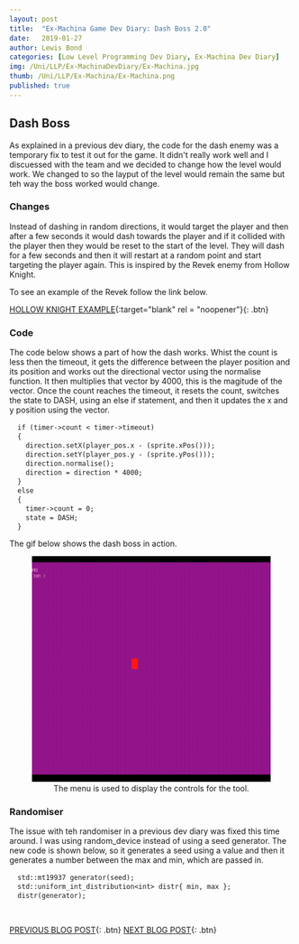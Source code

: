 ```yaml
---
layout: post
title:  "Ex-Machina Game Dev Diary: Dash Boss 2.0"
date:   2019-01-27
author: Lewis Bond
categories: [Low Level Programming Dev Diary, Ex-Machina Dev Diary]
img: /Uni/LLP/Ex-MachinaDevDiary/Ex-Machina.jpg
thumb: /Uni/LLP/Ex-Machina/Ex-Machina.png
published: true
---
```

<!--more-->

## Dash Boss

As explained in a previous dev diary, the code for the dash enemy was a temporary fix to test it out for the game. It didn't really work well and I discuessed with the team and we decided to change how the level would work. We changed to so the layput of the level would remain the same but teh way the boss worked would change. 

### Changes

Instead of dashing in random directions, it would target the player and then after a few seconds it would dash towards the player and if it collided with the player then they would be reset to the start of the level. They will dash for a few seconds and then it will restart at a random point and start targeting the player again. This is inspired by the Revek enemy from Hollow Knight. 

To see an example of the Revek follow the link below.

[HOLLOW KNIGHT EXAMPLE](https://youtu.be/dlFiPgPu2M8?t=124){:target="blank" rel = "noopener"}{: .btn}

### Code

The code below shows a part of how the dash works. Whist the count is less then the timeout, it gets the difference between the player position and its position and works out the directional vector using the normalise function. It then multiplies that vector by 4000, this is the magitude of the vector. Once the count reaches the timeout, it resets the count, switches the state to DASH, using an else if statement, and then it updates the x and y position using the vector.

~~~
  if (timer->count < timer->timeout)
  {
    direction.setX(player_pos.x - (sprite.xPos()));
    direction.setY(player_pos.y - (sprite.yPos()));
    direction.normalise();
    direction = direction * 4000;
  }
  else
  {
    timer->count = 0;
    state = DASH;
  }
~~~

The gif below shows the dash boss in action.

<center>
	<figure>
	    <a href="/assets/img/blog/Uni/LLP/Ex-MachinaDevDiary/DashBoss.gif"><img src="/assets/img/blog/Uni/LLP/Ex-MachinaDevDiary/DashBoss.gif" height="400"></a>
	    <figcaption>The menu is used to display the controls for the tool.</figcaption>
	</figure>
</center>

### Randomiser

The issue with teh randomiser in a previous dev diary was fixed this time around. I was using random_device instead of using a seed generator. The new code is shown below, so it generates a seed using a value and then it generates a number between the max and min, which are passed in.

~~~
  std::mt19937 generator(seed);
  std::uniform_int_distribution<int> distr{ min, max };
  distr(generator);
~~~

<br/>

[PREVIOUS BLOG POST](https://lbondi7.github.io/developer%20diary/low%20level%20programming%20dev%20diary/ex-machina%20dev%20diary/llp-dd-ExMachina-6){: .btn} [NEXT BLOG POST](https://lbondi7.github.io/developer%20diary/low%20level%20programming%20dev%20diary/ex-machina%20dev%20diary/llp-dd-ExMachina-8){: .btn}

